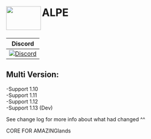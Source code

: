 <h1>ALPE<img src="https://imgur.com/o69ry8c.png" height="64" width="94" align="left"></img></h1>
<br />


| Discord | 
| :---: |
| [![Discord](https://img.shields.io/discord/603295964870082570.svg?style=flat-square&label=discord&colorB=7289da)](https://discord.gg/CHj4Ect)|

## Multi Version:
-Support 1.10 <br />
-Support 1.11 <br />
-Support 1.12 <br />
-Support 1.13 (Dev)

See change log for more info about what had changed ^^

CORE FOR AMAZINGlands

